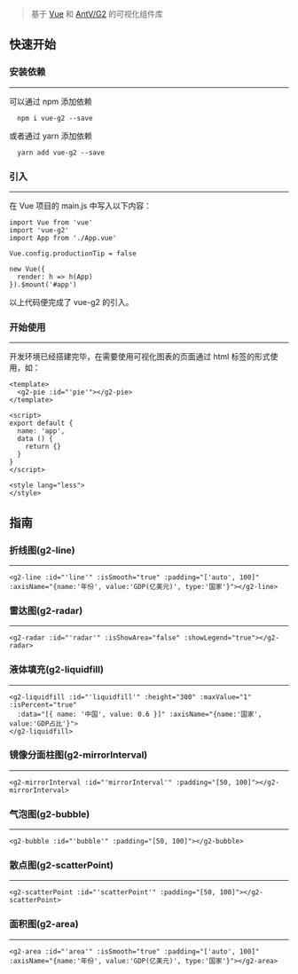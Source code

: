 >基于 [Vue](https://cn.vuejs.org/index.html) 和 [AntV/G2](https://antv.alipay.com/zh-cn/g2/3.x/index.html) 的可视化组件库

## 快速开始
### 安装依赖
------
可以通过 npm 添加依赖
```
  npm i vue-g2 --save
```
或者通过 yarn 添加依赖
```
  yarn add vue-g2 --save
```

### 引入
------
在 Vue 项目的 main.js 中写入以下内容：
```
import Vue from 'vue'
import 'vue-g2'
import App from './App.vue'

Vue.config.productionTip = false

new Vue({
  render: h => h(App)
}).$mount('#app')
```
以上代码便完成了 vue-g2 的引入。

### 开始使用
------
开发环境已经搭建完毕，在需要使用可视化图表的页面通过 html 标签的形式使用，如：
```
<template>
  <g2-pie :id="'pie'"></g2-pie>
</template>

<script>
export default {
  name: 'app',
  data () {
    return {}
  }
}
</script>

<style lang="less">
</style>
```
<g2-pie :id="'pie'"></g2-pie>

## 指南
### 折线图(g2-line)
------
```
<g2-line :id="'line'" :isSmooth="true" :padding="['auto', 100]" 
:axisName="{name:'年份', value:'GDP(亿美元)', type:'国家'}"></g2-line>
```
<g2-line :id="'line'" :isSmooth="true" :padding="['auto', 100]" :axisName="{name:'年份', value:'GDP(亿美元)', type:'国家'}"></g2-line>

### 雷达图(g2-radar)
------
```
<g2-radar :id="'radar'" :isShowArea="false" :showLegend="true"></g2-radar>
```
<g2-radar :id="'radar'" :isShowArea="false" :showLegend="true"></g2-radar>

### 液体填充(g2-liquidfill)
------
```
<g2-liquidfill :id="'liquidfill'" :height="300" :maxValue="1" :isPercent="true" 
  :data="[{ name: '中国', value: 0.6 }]" :axisName="{name:'国家', value:'GDP占比'}">
</g2-liquidfill>
```
<g2-liquidfill :id="'liquidfill'" :height="300" :maxValue="1" :isPercent="true" :data="[{ name: '中国', value: 0.6 }]" :axisName="{name:'国家', value:'GDP占比'}"></g2-liquidfill>

### 镜像分面柱图(g2-mirrorInterval)
------
```
<g2-mirrorInterval :id="'mirrorInterval'" :padding="[50, 100]"></g2-mirrorInterval>
```
<g2-mirrorInterval :id="'mirrorInterval'" :padding="[50, 100]"></g2-mirrorInterval>

### 气泡图(g2-bubble)
------
```
<g2-bubble :id="'bubble'" :padding="[50, 100]"></g2-bubble>
```
<g2-bubble :id="'bubble'" :padding="[50, 100]"></g2-bubble>

### 散点图(g2-scatterPoint)
------
```
<g2-scatterPoint :id="'scatterPoint'" :padding="[50, 100]"></g2-scatterPoint>
```
<g2-scatterPoint :id="'scatterPoint'" :padding="[50, 100]"></g2-scatterPoint>

### 面积图(g2-area)
------
```
<g2-area :id="'area'" :isSmooth="true" :padding="['auto', 100]" :axisName="{name:'年份', value:'GDP(亿美元)', type:'国家'}"></g2-area>
```
<g2-area :id="'area'" :isSmooth="true" :padding="['auto', 100]" :axisName="{name:'年份', value:'GDP(亿美元)', type:'国家'}"></g2-area>
